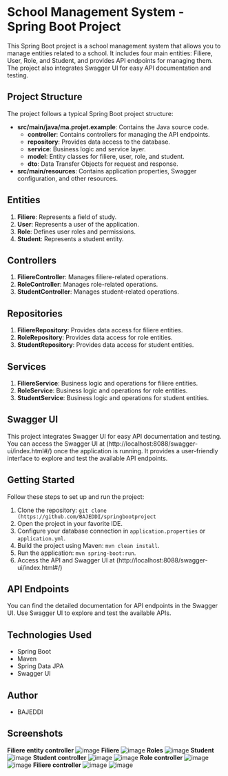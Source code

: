 
# School Management System - Spring Boot Project

This Spring Boot project is a school management system that allows you to manage entities related to a school. It includes four main entities: Filiere, User, Role, and Student, and provides API endpoints for managing them. The project also integrates Swagger UI for easy API documentation and testing.


## Project Structure

The project follows a typical Spring Boot project structure:

- **src/main/java/ma.projet.example**: Contains the Java source code.
  - **controller**: Contains controllers for managing the API endpoints.
  - **repository**: Provides data access to the database.
  - **service**: Business logic and service layer.
  - **model**: Entity classes for filiere, user, role, and student.
  - **dto**: Data Transfer Objects for request and response.
- **src/main/resources**: Contains application properties, Swagger configuration, and other resources.

## Entities

1. **Filiere**: Represents a field of study.
2. **User**: Represents a user of the application.
3. **Role**: Defines user roles and permissions.
4. **Student**: Represents a student entity.

## Controllers

1. **FiliereController**: Manages filiere-related operations.
2. **RoleController**: Manages role-related operations.
3. **StudentController**: Manages student-related operations.

## Repositories

1. **FiliereRepository**: Provides data access for filiere entities.
2. **RoleRepository**: Provides data access for role entities.
3. **StudentRepository**: Provides data access for student entities.

## Services

1. **FiliereService**: Business logic and operations for filiere entities.
2. **RoleService**: Business logic and operations for role entities.
3. **StudentService**: Business logic and operations for student entities.

## Swagger UI

This project integrates Swagger UI for easy API documentation and testing. You can access the Swagger UI at (http://localhost:8088/swagger-ui/index.html#/) once the application is running. It provides a user-friendly interface to explore and test the available API endpoints.

## Getting Started

Follow these steps to set up and run the project:

1. Clone the repository: `git clone (https://github.com/BAJEDDI/springbootproject`
2. Open the project in your favorite IDE.
3. Configure your database connection in `application.properties` or `application.yml`.
4. Build the project using Maven: `mvn clean install`.
5. Run the application: `mvn spring-boot:run`.
6. Access the API and Swagger UI at (http://localhost:8088/swagger-ui/index.html#/)

## API Endpoints

You can find the detailed documentation for API endpoints in the Swagger UI. Use Swagger UI to explore and test the available APIs.

## Technologies Used

- Spring Boot
- Maven
- Spring Data JPA
- Swagger UI

## Author

- BAJEDDI

## Screenshots
**Filiere entity controller**
![image](https://github.com/BAJEDDI/springbootproject/assets/147507670/b139ef02-39eb-46f1-b156-b14b3902a594)
**Filiere**
![image](https://github.com/BAJEDDI/springbootproject/assets/147507670/e260c254-1df6-4e11-8c4a-d45761db0ef4)
**Roles**
![image](https://github.com/BAJEDDI/springbootproject/assets/147507670/4981e5ce-dc3c-4609-a4a9-26c7cd3edf1b)
**Student**
![image](https://github.com/BAJEDDI/springbootproject/assets/147507670/c18c075d-c398-41c9-9cfc-2ebf072cb928)
**Student controller**
![image](https://github.com/BAJEDDI/springbootproject/assets/147507670/26e44e51-cd02-4908-9f9b-2b284be175fa)
![image](https://github.com/BAJEDDI/springbootproject/assets/147507670/b85f1fdb-86aa-4c2c-896d-98527ce555a9)
**Role controller**
![image](https://github.com/BAJEDDI/springbootproject/assets/147507670/fe37b093-d6cc-4171-9243-4dd4902e78c8)
![image](https://github.com/BAJEDDI/springbootproject/assets/147507670/a8f07c5c-cc64-4513-a7b1-8b1e13f4f18d)
**Filiere controller**
![image](https://github.com/BAJEDDI/springbootproject/assets/147507670/5ad14a36-bf6a-4aa8-896a-087d1e75d44f)
![image](https://github.com/BAJEDDI/springbootproject/assets/147507670/5bbcb751-714d-4397-bb91-176890a46c5f)


